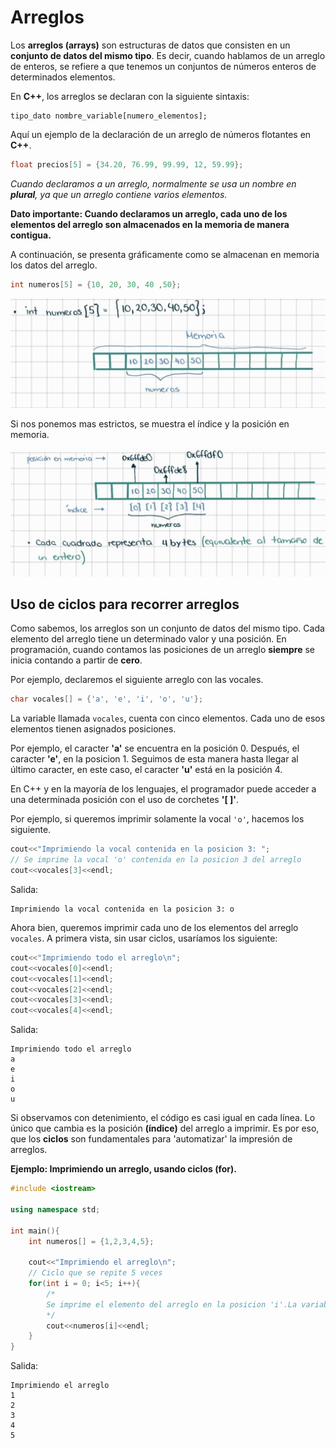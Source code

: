 # **Arreglos**

Los **arreglos (arrays)** son estructuras de datos que consisten en un **conjunto de datos del mismo tipo**. Es decir, cuando hablamos de un arreglo de enteros, se refiere a que tenemos un conjuntos de números enteros de determinados elementos.

En **C++**, los arreglos se declaran con la siguiente sintaxis:
```
tipo_dato nombre_variable[numero_elementos];
```

Aquí un ejemplo de la declaración de un arreglo de números flotantes en **C++**.
```cpp
float precios[5] = {34.20, 76.99, 99.99, 12, 59.99};
```
*Cuando declaramos a un arreglo, normalmente se usa un nombre en **plural**, ya que un arreglo contiene varios elementos.*

**Dato importante: Cuando declaramos un arreglo, cada uno de los elementos del arreglo son almacenados en la memoria de manera contigua.** 

A continuación, se presenta gráficamente como se almacenan en memoria los datos del arreglo.

```cpp
int numeros[5] = {10, 20, 30, 40 ,50};
```

![Imagen 1. Arreglo en Memoria](Imagenes/Imagen01.jpg)

Si nos ponemos mas estrictos, se muestra el índice y la posición en memoria.

![Imagen 2. Arreglo en Memoria](Imagenes/Imagen02.jpg)


## **Uso de ciclos para recorrer arreglos**

Como sabemos, los arreglos son un conjunto de datos del mismo tipo. Cada elemento del arreglo tiene un determinado valor y una posición. En programación, cuando contamos las posiciones de un arreglo **siempre** se inicia contando a partir de **cero**.

Por ejemplo, declaremos el siguiente arreglo con las vocales.
```cpp
char vocales[] = {'a', 'e', 'i', 'o', 'u'};
```
La variable llamada ``vocales``, cuenta con cinco elementos. Cada uno de esos elementos tienen asignados posiciones.

Por ejemplo, el caracter **'a'** se encuentra en la posición 0. Después, el caracter **'e'**, en la posicion 1. Seguimos de esta manera hasta llegar al último caracter, en este caso, el caracter **'u'** está en la posición 4.

En C++ y en la mayoría de los lenguajes, el programador puede acceder a una determinada posición con el uso de corchetes **'[ ]'**.

Por ejemplo, si queremos imprimir solamente la vocal ``'o'``, hacemos los siguiente.
```cpp
cout<<"Imprimiendo la vocal contenida en la posicion 3: ";
// Se imprime la vocal 'o' contenida en la posicion 3 del arreglo
cout<<vocales[3]<<endl;
```
Salida:
```
Imprimiendo la vocal contenida en la posicion 3: o
```

Ahora bien, queremos imprimir cada uno de los elementos del arreglo ``vocales``.
A primera vista, sin usar ciclos, usaríamos los siguiente:
```cpp
cout<<"Imprimiendo todo el arreglo\n";
cout<<vocales[0]<<endl;
cout<<vocales[1]<<endl;
cout<<vocales[2]<<endl;
cout<<vocales[3]<<endl;
cout<<vocales[4]<<endl;
```
Salida:
```
Imprimiendo todo el arreglo
a
e
i
o
u
```
Si observamos con detenimiento, el código es casi igual en cada línea. Lo único que cambia es la posición **(índice)** del arreglo a imprimir. Es por eso, que los **ciclos** son fundamentales para 'automatizar' la impresión de arreglos.

**Ejemplo: Imprimiendo un arreglo, usando ciclos (for).**
```cpp
#include <iostream>

using namespace std;

int main(){
    int numeros[] = {1,2,3,4,5};

    cout<<"Imprimiendo el arreglo\n";
    // Ciclo que se repite 5 veces
    for(int i = 0; i<5; i++){
        /* 
        Se imprime el elemento del arreglo en la posicion 'i'.La variable 'i' comienza en 0 e incrementa de uno en uno hasta llegar a 4
        */
        cout<<numeros[i]<<endl;
    }
}
```
Salida:
```
Imprimiendo el arreglo
1
2
3
4
5
```
